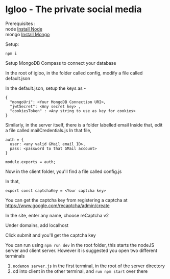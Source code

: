 # Igloo - The private social media

Prerequisites : <br>
node  [Install Node](https://nodejs.org/)<br>
mongo [Install Mongo](https://docs.mongodb.com/manual/installation/)<br>

Setup:

```npm i```

Setup MongoDB Compass to connect your database

In the root of igloo, in the folder called config, modify a file called default.json

In the default.json, setup the keys as -

```
{
  "mongoUri": <Your MongoDB Connection URI>,
  "jwtSecret": <Any secret key> ,
  "cookiesToken" : <Any string to use as key for cookies>
}
```

Similarly, in the server itself, there is a folder labelled email
Inside that, edit a file called mailCredentials.js
In that file, 

```
auth = {
  user: <any valid GMail email ID>,
  pass: <password to that GMail account>
}

module.exports = auth;

```


Now in the client folder, you'll find a file called config.js

In that, 

```
export const captchaKey = <Your captcha key>

```

You can get the captcha key from registering a captcha at https://www.google.com/recaptcha/admin/create

In the site, enter any name, choose reCaptcha v2

Under domains, add localhost

Click submit and you'll get the captcha key

You can run using `npm run dev` in the root folder, this starts the nodeJS server and client server.
However it is suggested you open two different terminals <br>
1. ```nodemon server.js``` in the first terminal, in the root of the server directory<br> 
2. cd into client in the other terminal, and ```run npm start``` over there
